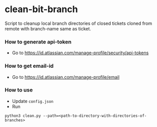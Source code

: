 # clean-bit-branch
Script to cleanup local branch directories of closed tickets cloned from
remote with branch-name same as ticket.


### How to generate api-token 

* Go to https://id.atlassian.com/manage-profile/security/api-tokens

### How to get email-id

* Go to https://id.atlassian.com/manage-profile/email


### How to use

* Update `config.json`
* Run
```
python3 clean.py --path=<path-to-directory-with-directories-of-branches>
```
